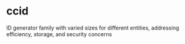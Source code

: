 # ccid
ID generator family with varied sizes for different entities, addressing efficiency, storage, and security concerns
